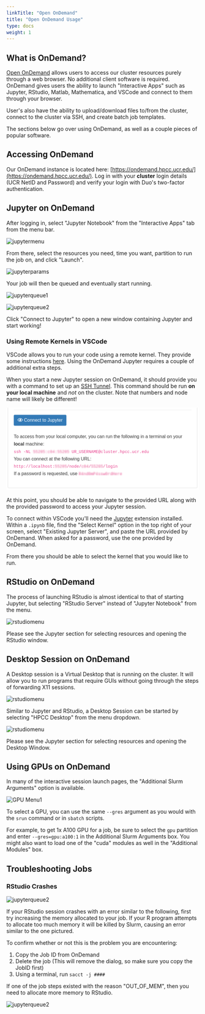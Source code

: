```yaml
---
linkTitle: "Open OnDemand"
title: "Open OnDemand Usage"
type: docs
weight: 1
---
```


## What is OnDemand?

[Open OnDemand](https://openondemand.org/) allows users to access our cluster resources purely through a web browser. No additional client software is required. OnDemand gives users the ability to launch "Interactive Apps" such as Jupyter, RStudio, Matlab, Mathematica, and VSCode and connect to them through your browser.

User's also have the ability to upload/download files to/from the cluster, connect to the cluster via SSH, and create batch job templates.

The sections below go over using OnDemand, as well as a couple pieces of popular software.


## Accessing OnDemand

Our OnDemand instance is located here: [https://ondemand.hpcc.ucr.edu/](https://ondemand.hpcc.ucr.edu/). Log in with your **cluster** login details (UCR NetID and Password) and verify your login with Duo's two-factor authentication.


## Jupyter on OnDemand

After logging in, select "Jupyter Notebook" from the "Interactive Apps" tab from the menu bar.

![jupytermenu](/img/ondemand_jupyter1.png)

From there, select the resources you need, time you want, partition to run the job on, and click "Launch".

![jupyterparams](/img/ondemand_jupyter2.png)

Your job will then be queued and eventually start running.

![jupyterqueue1](/img/ondemand_jupyter3.png)

![jupyterqueue2](/img/ondemand_jupyter4.png)

Click "Connect to Jupyter" to open a new window containing Jupyter and start working!

### Using Remote Kernels in VSCode

VSCode allows you to run your code using a remote kernel. They provide some instructions [here](https://code.visualstudio.com/docs/datascience/jupyter-notebooks#_connect-to-a-remote-jupyter-server). Using the OnDemand Jupyter requires a couple of additional extra steps.

When you start a new Jupyter session on OnDemand, it should provide you with a command to set up an [SSH Tunnel](https://hpcc.ucr.edu/manuals/hpc_cluster/jobs/#tunneling). This command should be run **on your local machine** and *not* on the cluster. Note that numbers and node name will likely be different!

![jupyterqueue2](/img/ondemand_jupyter5.png)


At this point, you should be able to navigate to the provided URL along with the provided password to access your Jupyter session.

To connect within VSCode you'll need the [Jupyter](https://marketplace.visualstudio.com/items?itemName=ms-toolsai.jupyter) extension installed. Within a `.ipynb` file, find the "Select Kernel" option in the top right of your screen, select "Existing Jupyter Server", and paste the URL provided by OnDemand. When asked for a password, use the one provided by OnDemand.

From there you should be able to select the kernel that you would like to run.


## RStudio on OnDemand

The process of launching RStudio is almost identical to that of starting Jupyter, but selecting "RStudio Server" instead of "Jupyter Notebook" from the menu.

![rstudiomenu](/img/ondemand_rstudio1.png)

Please see the Jupyter section for selecting resources and opening the RStudio window.


## Desktop Session on OnDemand

A Desktop session is a Virtual Desktop that is running on the cluster. It will allow you to run programs that require GUIs without going through the steps of forwarding X11 sessions.

![rstudiomenu](/img/ondemand_desktop2.png)

Similar to Jupyter and RStudio, a Desktop Session can be started by selecting "HPCC Desktop" from the menu dropdown.

![rstudiomenu](/img/ondemand_desktop1.png)

Please see the Jupyter section for selecting resources and opening the Desktop Window.


## Using GPUs on OnDemand

In many of the interactive session launch pages, the "Additional Slurm Arguments" option is available.

![GPU Menu1](/img/ondemand_use_gpu.png)

To select a GPU, you can use the same `--gres` argument as you would with the `srun` command or in `sbatch` scripts.

For example, to get 1x A100 GPU for a job, be sure to select the `gpu` partition and enter `--gres=gpu:a100:1` in the Additional Slurm Arguments box. You might also want to load one of the "cuda" modules as well in the "Additional Modules" box.


## Troubleshooting Jobs

### RStudio Crashes

![jupyterqueue2](/img/ondemand_r_crash.png)

If your RStudio session crashes with an error similar to the following, first try increasing the memory allocated to your job. If your R program attempts to allocate too much memory it will be killed by Slurm, causing an error similar to the one pictured.

To confirm whether or not this is the problem you are encountering:
1. Copy the Job ID from OnDemand
2. Delete the job (This will remove the dialog, so make sure you copy the JobID first)
3. Using a terminal, run `sacct -j ####`

If one of the job steps existed with the reason "OUT_OF_MEM", then you need to allocate more memory to RStudio.

![jupyterqueue2](/img/ondemand_r_crash2.png)
